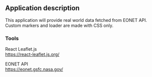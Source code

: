 ## Application description

This application will provide real world data fetched from EONET API.  
Custom markers and loader are made with CSS only.

### Tools

React Leaflet.js  
https://react-leaflet.js.org/

EONET API  
https://eonet.gsfc.nasa.gov/
